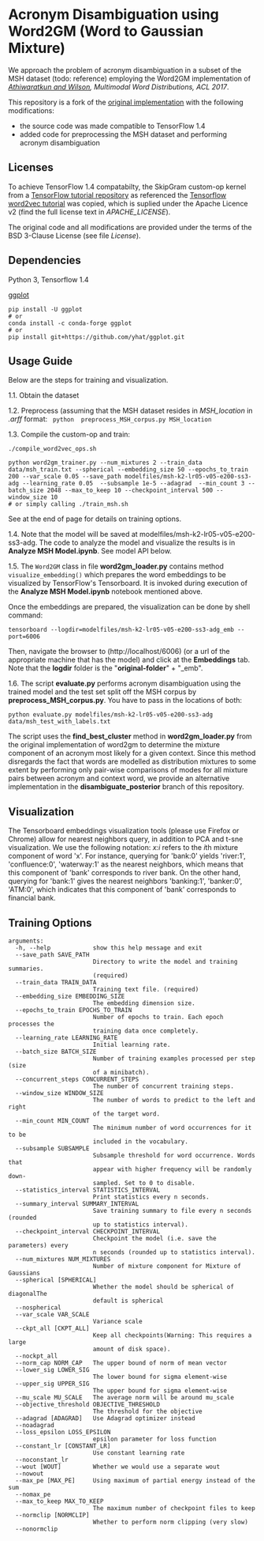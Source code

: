# Acronym Disambiguation using Word2GM (Word to Gaussian Mixture)

We approach the problem of acronym disambiguation in a subset of the MSH dataset (todo: reference) employing the Word2GM implementation of *[Athiwaratkun and Wilson](https://arxiv.org/abs/1704.08424), Multimodal Word Distributions, ACL 2017*.

This repository is a fork of the [original implementation](https://github.com/benathi/word2gm) with the following modifications:
- the source code was made compatible to TensorFlow 1.4
- added code for preprocessing the MSH dataset and performing acronym disambiguation

## Licenses
To achieve TensorFlow 1.4 compatabilty, the SkipGram custom-op kernel from a [TensorFlow tutorial repository](https://github.com/tensorflow/models/tree/master/tutorials/embedding) as referenced the [Tensorflow word2vec tutorial](https://www.tensorflow.org/tutorials/word2vec) was copied, which is suplied under the Apache Licence v2 (find the full license text in *APACHE_LICENSE*). 

The original code and all modifications are provided under the terms of the BSD 3-Clause License (see file *License*).

## Dependencies
Python 3, Tensorflow 1.4

[ggplot](https://github.com/yhat/ggplot.git)
```
pip install -U ggplot
# or 
conda install -c conda-forge ggplot
# or
pip install git+https://github.com/yhat/ggplot.git
```

## Usage Guide
Below are the steps for training and visualization.

1.1. Obtain the dataset

1.2. Preprocess (assuming that the MSH dataset resides in *MSH_location* in *.arff* format:
``` python  preprocess_MSH_corpus.py MSH_location```

1.3. Compile the custom-op and train:
```
./compile_word2vec_ops.sh

python word2gm_trainer.py --num_mixtures 2 --train_data data/msh_train.txt --spherical --embedding_size 50 --epochs_to_train 200 --var_scale 0.05 --save_path modelfiles/msh-k2-lr05-v05-e200-ss3-adg --learning_rate 0.05  --subsample 1e-5 --adagrad  --min_count 3 --batch_size 2048 --max_to_keep 10 --checkpoint_interval 500 --window_size 10
# or simply calling ./train_msh.sh
```
See at the end of page for details on training options.

1.4. Note that the model will be saved at modelfiles/msh-k2-lr05-v05-e200-ss3-adg. The code to analyze the model and visualize the results is in **Analyze MSH Model.ipynb**. See model API below.


1.5. The ```Word2GM``` class in file **word2gm_loader.py** contains method ```visualize_embedding()``` which prepares the word embeddings to be visualized by TensorFlow's Tensorboard. It is invoked during execution of the **Analyze MSH Model.ipynb** notebook mentioned above.

Once the embeddings are prepared, the visualization can be done by shell command:
```
tensorboard --logdir=modelfiles/msh-k2-lr05-v05-e200-ss3-adg_emb --port=6006
```
Then, navigate the browser to (http://localhost/6006) (or a url of the appropriate machine that has the model) and click at the **Embeddings** tab. Note that the **logdir** folder is the "**original-folder**" + "_emb".

1.6. The script **evaluate.py** performs acronym disambiguation using the trained model and the test set split off the MSH corpus by **preprocess_MSH_corpus.py**. You have to pass in the locations of both:
```
python evaluate.py modelfiles/msh-k2-lr05-v05-e200-ss3-adg data/msh_test_with_labels.txt
```
The script uses the **find_best_cluster** method in **word2gm_loader.py** from the original implementation of word2gm to determine the mixture component of an acronym most likely for a given context. Since this method disregards the fact that words are modelled as distribution mixtures to some extent by performing only pair-wise comparisons of modes for all mixture pairs between acronym and context word, we provide an alternative implementation in the **disambiguate_posterior** branch of this repository.

## Visualization
The Tensorboard embeddings visualization tools (please use Firefox or Chrome) allow for nearest neighbors query, in addition to PCA and t-sne visualization. We use the following notation: *x:i* refers to the *i*th mixture component of word 'x'. For instance, querying for 'bank:0' yields 'river:1', 'confluence:0', 'waterway:1' as the nearest neighbors, which means that this component of 'bank' corresponds to river bank. On the other hand, querying for 'bank:1' gives the nearest neighbors 'banking:1', 'banker:0', 'ATM:0', which indicates that this component of 'bank' corresponds to financial bank.


## Training Options

```
arguments:
  -h, --help            show this help message and exit
  --save_path SAVE_PATH
                        Directory to write the model and training summaries.
                        (required)
  --train_data TRAIN_DATA
                        Training text file. (required)
  --embedding_size EMBEDDING_SIZE
                        The embedding dimension size.
  --epochs_to_train EPOCHS_TO_TRAIN
                        Number of epochs to train. Each epoch processes the
                        training data once completely.
  --learning_rate LEARNING_RATE
                        Initial learning rate.
  --batch_size BATCH_SIZE
                        Number of training examples processed per step (size
                        of a minibatch).
  --concurrent_steps CONCURRENT_STEPS
                        The number of concurrent training steps.
  --window_size WINDOW_SIZE
                        The number of words to predict to the left and right
                        of the target word.
  --min_count MIN_COUNT
                        The minimum number of word occurrences for it to be
                        included in the vocabulary.
  --subsample SUBSAMPLE
                        Subsample threshold for word occurrence. Words that
                        appear with higher frequency will be randomly down-
                        sampled. Set to 0 to disable.
  --statistics_interval STATISTICS_INTERVAL
                        Print statistics every n seconds.
  --summary_interval SUMMARY_INTERVAL
                        Save training summary to file every n seconds (rounded
                        up to statistics interval).
  --checkpoint_interval CHECKPOINT_INTERVAL
                        Checkpoint the model (i.e. save the parameters) every
                        n seconds (rounded up to statistics interval).
  --num_mixtures NUM_MIXTURES
                        Number of mixture component for Mixture of Gaussians
  --spherical [SPHERICAL]
                        Whether the model should be spherical of diagonalThe
                        default is spherical
  --nospherical
  --var_scale VAR_SCALE
                        Variance scale
  --ckpt_all [CKPT_ALL]
                        Keep all checkpoints(Warning: This requires a large
                        amount of disk space).
  --nockpt_all
  --norm_cap NORM_CAP   The upper bound of norm of mean vector
  --lower_sig LOWER_SIG
                        The lower bound for sigma element-wise
  --upper_sig UPPER_SIG
                        The upper bound for sigma element-wise
  --mu_scale MU_SCALE   The average norm will be around mu_scale
  --objective_threshold OBJECTIVE_THRESHOLD
                        The threshold for the objective
  --adagrad [ADAGRAD]   Use Adagrad optimizer instead
  --noadagrad
  --loss_epsilon LOSS_EPSILON
                        epsilon parameter for loss function
  --constant_lr [CONSTANT_LR]
                        Use constant learning rate
  --noconstant_lr
  --wout [WOUT]         Whether we would use a separate wout
  --nowout
  --max_pe [MAX_PE]     Using maximum of partial energy instead of the sum
  --nomax_pe
  --max_to_keep MAX_TO_KEEP
                        The maximum number of checkpoint files to keep
  --normclip [NORMCLIP]
                        Whether to perform norm clipping (very slow)
  --nonormclip

```
